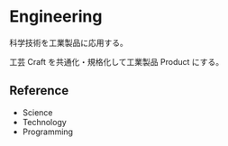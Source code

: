 # Engineering

科学技術を工業製品に応用する。

工芸 Craft を共通化・規格化して工業製品 Product にする。

## Reference

- Science
- Technology
- Programming
